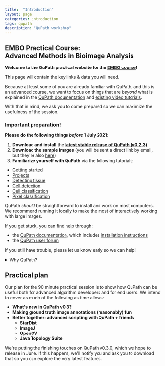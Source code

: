 ```yaml
---
title:  "Introduction"
layout: page
categories: introduction
tags: qupath
description: "QuPath workshop"
---
```


## EMBO Practical Course:<br/> Advanced Methods in Bioimage Analysis

**Welcome to the QuPath practical website for the [EMBO course](https://www.embl.de/training/events/2021/BIA21-01/programme/)!**

This page will contain the key links & data you will need.

Because at least some of you are already familiar with QuPath, and this is an advanced course, we want to focus on things that are *beyond* what is explained in the [QuPath documentation](https://qupath.readthedocs.io/) and [existing video tutorials](http://youtube.com/c/qupath).

With that in mind, we ask you to come prepared so we can maximize the usefulness of the session.

<div class="warning" markdown="block">

### Important preparation!

**Please do the following things _before_ 1 July 2021**:

1. **Download and install** the [**latest stable release of QuPath (v0.2.3)**](https://github.com/qupath/qupath/releases/tag/latest)
2. **Download the sample images** (you will be sent a direct link by email, but they're also [here](https://qupath.readthedocs.io/en/0.2/docs/intro/acknowledgements.html))
3. **Familiarize yourself with QuPath** via the following tutorials:
  * [Getting started](https://qupath.readthedocs.io/en/0.2/docs/starting/index.html#getting-started)
  * [Projects](https://qupath.readthedocs.io/en/0.2/docs/tutorials/projects.html)
  * [Detecting tissue](https://qupath.readthedocs.io/en/0.2/docs/tutorials/thresholding.html)
  * [Cell detection](https://qupath.readthedocs.io/en/0.2/docs/tutorials/cell_detection.html)
  * [Cell classification](https://qupath.readthedocs.io/en/0.2/docs/tutorials/cell_classification.html)
  * [Pixel classification](https://qupath.readthedocs.io/en/0.2/docs/tutorials/pixel_classification.html)

</div>

QuPath *should* be straightforward to install and work on most computers.
We recommend running it locally to make the most of interactively working with large images.

If you get stuck, you can find help through:

* the [QuPath documentation](https://qupath.readthedocs.io), which includes [installation instructions](https://qupath.readthedocs.io/en/latest/docs/intro/installation.html)
* the [QuPath user forum](https://forum.image.sc/tag/qupath)

If you still have trouble, please let us know early so we can help!

<details markdown="1" class="gifview">
<summary>Why QuPath?</summary>
<br/>
One reason to use QuPath is that it can handle *whole slide images*: intimidating large, high-resolution 2D images, usually of complex tissue sections.

However, QuPath isn't *just* for whole slide images, and there are lots of other applications where it can help.

![Looking at a whole slide image]({{site.baseurl}}/assets/images/gifs/eyes.gif){: .shadow-image .max-width-90}
</details>

## Practical plan

Our plan for the 90 minute practical session is to show how QuPath can be useful both for advanced algorithm developers and for end users.
We intend to cover as much of the following as time allows:

* **What's new in QuPath v0.3?**
* **Making ground truth image annotations (reasonably) fun**
* **Better together: advanced scripting with QuPath + friends**
  * **StarDist**
  * **ImageJ**
  * **OpenCV**
  * **Java Topology Suite**

We're putting the finishing touches on QuPath v0.3.0, which we hope to release in June.
If this happens, we'll notify you and ask you to download that so you can explore the very latest features.
